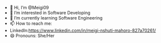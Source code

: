 - 👋 Hi, I’m @Meigi09
- 👀 I’m interested in Software Developing
- 🌱 I’m currently learning Software Engineering
- 📫 How to reach me:
- LinkedIn:https://www.linkedin.com/in/meigi-nshuti-mahoro-827a70261/
- 😄 Pronouns: She/Her


<!---
Meigi09/Meigi09 is a ✨ special ✨ repository because its `README.md` (this file) appears on your GitHub profile.
You can click the Preview link to take a look at your changes.
--->
